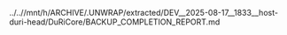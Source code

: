 ../..//mnt/h/ARCHIVE/.UNWRAP/extracted/DEV__2025-08-17__1833__host-duri-head/DuRiCore/BACKUP_COMPLETION_REPORT.md